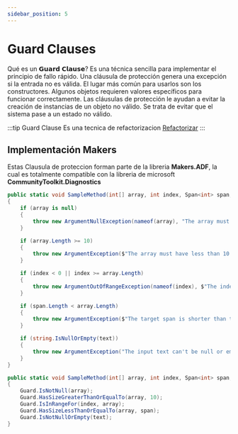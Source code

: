 ```yaml
---
sidebar_position: 5
---
```


# Guard Clauses

Qué es un 𝗚𝘂𝗮𝗿𝗱 𝗖𝗹𝗮𝘂𝘀𝗲? Es una técnica sencilla para implementar el principio de fallo rápido. Una cláusula de protección genera una excepción si la entrada no es válida. El lugar más común para usarlos son los constructores. 
Algunos objetos requieren valores específicos para funcionar correctamente. Las cláusulas de protección le ayudan a evitar la creación de instancias de un objeto no válido. Se trata de evitar que el sistema pase a un estado no válido.

:::tip Guard Clause
Es una tecnica de refactorizacion
[Refactorizar](https://refactoring.guru/es/replace-nested-conditional-with-guard-clauses)
:::

## Implementación Makers
Estas Clausula de proteccion forman parte de la libreria **Makers.ADF**, la cual es totalmente compatible con la libreria de microsoft
**CommunityToolkit.Diagnostics**

```cs title="PruebaSinGuard.cs"
public static void SampleMethod(int[] array, int index, Span<int> span, string text)
{
    if (array is null)
    {
        throw new ArgumentNullException(nameof(array), "The array must not be null");
    }

    if (array.Length >= 10)
    {
        throw new ArgumentException($"The array must have less than 10 items, had a size of {array.Length}", nameof(array));
    }

    if (index < 0 || index >= array.Length)
    {
        throw new ArgumentOutOfRangeException(nameof(index), $"The index must be in the [0, {array.Length}) range, was {index}");
    }

    if (span.Length < array.Length)
    {
        throw new ArgumentException($"The target span is shorter than the input array, had a length of {span.Length}", nameof(span));
    }

    if (string.IsNullOrEmpty(text))
    {
        throw new ArgumentException("The input text can't be null or empty", nameof(text));
    }
}
```

```cs title="PruebaConGuard.cs"
public static void SampleMethod(int[] array, int index, Span<int> span, string text)
{
    Guard.IsNotNull(array);
    Guard.HasSizeGreaterThanOrEqualTo(array, 10);
    Guard.IsInRangeFor(index, array);
    Guard.HasSizeLessThanOrEqualTo(array, span);
    Guard.IsNotNullOrEmpty(text);
}
```

